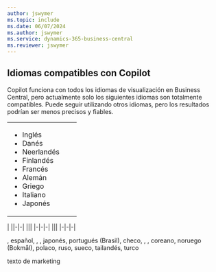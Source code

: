 ```yaml
---
author: jswymer
ms.topic: include
ms.date: 06/07/2024
ms.author: jswymer
ms.service: dynamics-365-business-central
ms.reviewer: jswymer
---
```

## Idiomas compatibles con Copilot

Copilot funciona con todos los idiomas de visualización en Business Central, pero actualmente solo los siguientes idiomas son totalmente compatibles. Puede seguir utilizando otros idiomas, pero los resultados podrían ser menos precisos y fiables.

||||
|-|-|-|
|<ul><li>Inglés</li><li>Danés</li><li>Neerlandés</li><li>Finlandés</li><li>Francés</li><li>Alemán</li><li>Griego</li><li>Italiano</li><li>Japonés</li>|
|
||-|-|
|||
|-|-|-|
|||
|-|-|-|


, español, , , japonés, portugués (Brasil), checo, , , coreano, noruego (Bokmål), polaco, ruso, sueco, tailandés, turco


texto de marketing